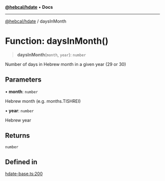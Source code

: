 [**@hebcal/hdate**](../README.md) • **Docs**

***

[@hebcal/hdate](../globals.md) / daysInMonth

# Function: daysInMonth()

> **daysInMonth**(`month`, `year`): `number`

Number of days in Hebrew month in a given year (29 or 30)

## Parameters

• **month**: `number`

Hebrew month (e.g. months.TISHREI)

• **year**: `number`

Hebrew year

## Returns

`number`

## Defined in

[hdate-base.ts:200](https://github.com/hebcal/hdate-js/blob/0598d33c365bb80f37dc49c0f800617668c63a8d/src/hdate-base.ts#L200)
